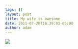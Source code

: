 ```yaml
---
tags: []
layout: post
title: My wife is awesome
date: 2011-07-26T16:39:03-05:00
author: adam
---
```


![](/media/loypl3jbRK1qga9s2o1_1280.png)
